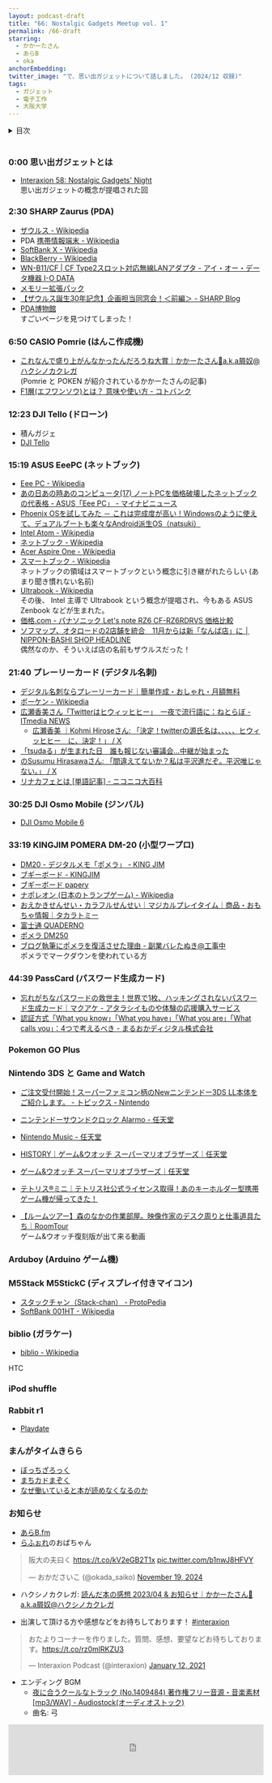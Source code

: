 ```yaml
---
layout: podcast-draft
title: "66: Nostalgic Gadgets Meetup vol. 1"
permalink: /66-draft
starring:
  - かかーたさん
  - あらB
  - oka
anchorEmbedding: 
twitter_image: "で、思い出ガジェットについて話しました。 (2024/12 収録)"
tags:
  - ガジェット
  - 電子工作
  - 大阪大学
---
```


<details>
<!-- https://github.com/gettalong/kramdown/issues/155#issuecomment-339793629 -->
<summary markdown='span'>目次</summary>
<nav>
  * this unordered seed list will be replaced by toc as unordered list
  {:toc}
<!-- https://stackoverflow.com/a/38419441/11480802 -->
</nav>
</details>
<br>

### 0:00 思い出ガジェットとは

- [Interaxion 58: Nostalgic Gadgets' Night](https://interaxion-podcast.github.io/58)  
  思い出ガジェットの概念が提唱された回

### 2:30 SHARP Zaurus (PDA)

- [ザウルス - Wikipedia](https://ja.wikipedia.org/wiki/%E3%82%B6%E3%82%A6%E3%83%AB%E3%82%B9)
- PDA [携帯情報端末 - Wikipedia](https://ja.wikipedia.org/wiki/%E6%90%BA%E5%B8%AF%E6%83%85%E5%A0%B1%E7%AB%AF%E6%9C%AB)
- [SoftBank X - Wikipedia](https://ja.wikipedia.org/wiki/SoftBank_X)
- [BlackBerry - Wikipedia](https://ja.wikipedia.org/wiki/BlackBerry)
- [WN-B11/CF | CF Type2スロット対応無線LANアダプタ - アイ・オー・データ機器 I-O DATA](https://www.iodata.jp/product/network/adp/wn-b11cf/)
- [メモリー拡張パック](https://www.nintendo.co.jp/n01/n64/option/kakucyop/index.html)
- [【ザウルス誕生30年記念】企画担当同窓会！＜前編＞ - SHARP Blog](https://blog.jp.sharp/2024/03/22/43883/)
- [PDA博物館](https://scrapbox.io/PDA-museum/)  
  すごいページを見つけてしまった！

### 6:50 CASIO Pomrie (はんこ作成機)

- [これなんで盛り上がんなかったんだろうね大賞｜かかーたさん🙇a.k.a屑奴@ハクシノカクレガ](https://note.com/kuzz_pontie_kak/n/nec6a1805b6d7)  
  (Pomrie と POKEN が紹介されているかかーたさんの記事)
- [F1層(エフワンソウ)とは？ 意味や使い方 - コトバンク](https://kotobank.jp/word/f1%E5%B1%A4-3208279)

### 12:23 DJI Tello (ドローン)

- 積んガジェ
- [DJI Tello](https://amzn.to/4hTTAh0)

### 15:19 ASUS EeePC (ネットブック)

- [Eee PC - Wikipedia](https://ja.wikipedia.org/wiki/Eee_PC)
- [あの日あの時あのコンピュータ(17) ノートPCを価格破壊したネットブックの代表格 - ASUS「Eee PC」 - マイナビニュース](https://news.mynavi.jp/article/history-17/)
- [Phoenix OSを試してみた － これは完成度が高い！Windowsのように使えて、デュアルブートも楽々なAndroid派生OS（natsuki）](https://win-tab.net/android/phoenix_os_review_1712311/)
- [Intel Atom - Wikipedia](https://ja.wikipedia.org/wiki/Intel_Atom)
- [ネットブック - Wikipedia](https://ja.wikipedia.org/wiki/%E3%83%8D%E3%83%83%E3%83%88%E3%83%96%E3%83%83%E3%82%AF)
- [Acer Aspire One - Wikipedia](https://en.wikipedia.org/wiki/Acer_Aspire_One)
- [スマートブック - Wikipedia](https://ja.wikipedia.org/wiki/%E3%82%B9%E3%83%9E%E3%83%BC%E3%83%88%E3%83%96%E3%83%83%E3%82%AF)  
  ネットブックの領域はスマートブックという概念に引き継がれたらしい (あまり聞き慣れない名前)
- [Ultrabook - Wikipedia](https://ja.wikipedia.org/wiki/Ultrabook)  
  その後、 Intel 主導で Ultrabook という概念が提唱され、今もある ASUS Zenbook などが生まれた。
- [価格.com - パナソニック Let's note RZ6 CF-RZ6RDRVS 価格比較](https://kakaku.com/item/K0000962758/)
- [ソフマップ、オタロードの2店舗を統合　11月からは新「なんば店」に │ NIPPON-BASHI SHOP HEADLINE](https://nippon-bashi.biz/news/20181030_sofmap_namba.html)  
  偶然なのか、そういえば店の名前もザウルスだった！

### 21:40 プレーリーカード (デジタル名刺)

- [デジタル名刺ならプレーリーカード｜簡単作成・おしゃれ・月額無料](https://prairie.cards/?srsltid=AfmBOopEJg5hmdLybHko-zRCEF1KJpcBT8Tge1MHvk-4A3JoIu2iK9Fn)
- [ポーケン - Wikipedia](https://ja.wikipedia.org/wiki/%E3%83%9D%E3%83%BC%E3%82%B1%E3%83%B3)
- [広瀬香美さん「Twitterはヒウィッヒヒー」　一夜で流行語に：ねとらぼ - ITmedia NEWS](https://www.itmedia.co.jp/news/articles/0907/23/news064.html)
  - [広瀬香美 ｜Kohmi Hiroseさん: 「決定！twitterの源氏名は、、、、、ヒウィッヒヒー　に、決定！」 / X](https://x.com/kohmi/status/2778611620)
- [「tsudaる」が生まれた日　誰も報じない審議会…中継が始まった](https://withnews.jp/article/f0160404000qq000000000000000W02m10701qq000013206A)
- [のSusumu Hirasawaさん: 「間違えてないか？私は平沢進だぞ。平沢唯じゃない。」 / X](https://x.com/hirasawa/status/5170026790)
- [リナカフェとは [単語記事] - ニコニコ大百科](https://dic.nicovideo.jp/a/%E3%83%AA%E3%83%8A%E3%82%AB%E3%83%95%E3%82%A7)

### 30:25 DJI Osmo Mobile (ジンバル)

- [DJI Osmo Mobile 6](https://amzn.to/43rRql2)

### 33:19 KINGJIM POMERA DM-20 (小型ワープロ)

- [DM20 - デジタルメモ「ポメラ」 - KING JIM](https://www.kingjim.co.jp/pomera/dm20/)
- [ブギーボード - KINGJIM](https://www.kingjim.co.jp/sp/boogieboard/)
- [ブギーボード papery](https://amzn.to/4hSI05s)
- [ナポレオン (日本のトランプゲーム) - Wikipedia](https://ja.wikipedia.org/wiki/%E3%83%8A%E3%83%9D%E3%83%AC%E3%82%AA%E3%83%B3_(%E6%97%A5%E6%9C%AC%E3%81%AE%E3%83%88%E3%83%A9%E3%83%B3%E3%83%97%E3%82%B2%E3%83%BC%E3%83%A0))
- [おえかきせんせい・カラフルせんせい｜マジカルプレイタイム｜商品・おもちゃ情報｜タカラトミー](https://www.takaratomy.co.jp/products/sensei/)
- [富士通 QUADERNO](https://amzn.to/449XOxs)
- [ポメラ DM250](https://amzn.to/43Cadu9)
- [ブログ執筆にポメラを復活させた理由 - 副業バレたぬき@工事中](https://urocyoroneko.xyz/2021/08/22/20210822/#toc4)  
  ポメラでマークダウンを使われている方

### 44:39 PassCard (パスワード生成カード)

- [忘れがちなパスワードの救世主！世界で1枚、ハッキングされないパスワード生成カード｜マクアケ - アタラシイものや体験の応援購入サービス](https://www.makuake.com/project/passcard/)
- [認証方式「What you know」「What you have」「What you are」「What calls you」：4つで考えるべき - まるおかディジタル株式会社](https://www.maruoka-digital.jp/blogcontent/3401144119/)

### Pokemon GO Plus

### Nintendo 3DS と Game and Watch

- [ご注文受付開始！スーパーファミコン柄のNewニンテンドー3DS LL本体をご紹介します。 - トピックス - Nintendo](https://www.nintendo.com/jp/topics/article/69765b61-fc9c-11e5-8360-063b7ac45a6d)
- [ニンテンドーサウンドクロック Alarmo - 任天堂](https://www.nintendo.com/jp/hardware/alarmo/index.html)
- [Nintendo Music - 任天堂](https://www.nintendo.com/jp/nintendo-music/index.html)

- [HISTORY｜ゲーム&ウオッチ スーパーマリオブラザーズ｜任天堂](https://www.nintendo.co.jp/hardware/gamewatch/mario/history.html)
- [ゲーム&ウオッチ スーパーマリオブラザーズ｜任天堂](https://www.nintendo.co.jp/hardware/gamewatch/mario/index.html)
- [テトリス®ミニ｜テトリス社公式ライセンス取得！あのキーホルダー型携帯ゲーム機が帰ってきた！](https://gametech.co.jp/collaborate/tetris/index.html)
- [【ルームツアー】森のなかの作業部屋。映像作家のデスク周りと仕事道具たち｜RoomTour](https://youtu.be/qDYNcFzYV68&t=940)  
  ゲーム&ウオッチ復刻版が出て来る動画

### Arduboy (Arduino ゲーム機)

### M5Stack M5StickC (ディスプレイ付きマイコン)

- [スタックチャン（Stack-chan） - ProtoPedia](https://protopedia.net/prototype/2345)
- [SoftBank 001HT - Wikipedia](https://ja.wikipedia.org/wiki/SoftBank_001HT)

### biblio (ガラケー)

- [biblio - Wikipedia](https://ja.wikipedia.org/wiki/Biblio)

HTC


### iPod shuffle

### Rabbit r1

- [Playdate](https://play.date/jp/)

### まんがタイムきらら

- [ぼっちざろっく](https://amzn.to/4maaXwq)
- [まちカドまぞく](https://amzn.to/46XYmbf)
- [なぜ働いていると本が読めなくなるのか](https://amzn.to/4kNvdTn)



### お知らせ

- [あらB.fm](https://www.arkbfm.com/)
- [らふぉれ](https://x.com/laforet_gfk)のおばちゃん

<blockquote class="twitter-tweet tw-align-center"><p lang="ja" dir="ltr">阪大の夫曰く <a href="https://t.co/kV2eGB2T1x">https://t.co/kV2eGB2T1x</a> <a href="https://t.co/b1nwJ8HFVY">pic.twitter.com/b1nwJ8HFVY</a></p>&mdash; おかださいこ (@okada_saiko) <a href="https://twitter.com/okada_saiko/status/1858830887112372280?ref_src=twsrc%5Etfw">November 19, 2024</a>
</blockquote> <script async src="https://platform.twitter.com/widgets.js" charset="utf-8"></script>

- ハクシノカクレガ: [読んだ本の感想 2023/04 & お知らせ｜かかーたさん🙇a.k.a屑奴@ハクシノカクレガ](https://note.com/kuzz_pontie_kak/n/nbf8edbc98c82)


- 出演して頂ける方や感想などをお待ちしております！ [#interaxion](https://twitter.com/hashtag/interaxion)

<blockquote class="twitter-tweet tw-align-center"><p lang="ja" dir="ltr">おたよりコーナーを作りました。質問、感想、要望などお待ちしております。<a href="https://t.co/rz0mlRKZU3">https://t.co/rz0mlRKZU3</a></p>— Interaxion Podcast (@interaxion) <a href="https://twitter.com/interaxion/status/1348936492488421378?ref_src=twsrc%5Etfw">January 12, 2021</a>
</blockquote> <script async src="https://platform.twitter.com/widgets.js" charset="utf-8"></script>

- エンディング BGM
  - [夜に合うクールなトラック (No.1409484) 著作権フリー音源・音楽素材 [mp3/WAV] - Audiostock(オーディオストック)](https://audiostock.jp/audio/1409484)
  - 曲名: 弓

<iframe width="100%" height="100" scrolling="no" frameborder="no" src="https://audiostock.jp/embed?id=1409484"></iframe>
